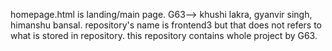 homepage.html is landing/main page.
G63-->
khushi lakra,
gyanvir singh,
himanshu bansal.
repository's name is frontend3 but that does not refers to what is stored in repository.
this repository contains whole project by G63.
